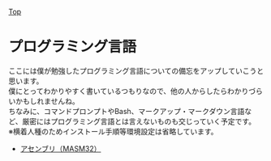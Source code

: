 [Top](../index.md)  

# プログラミング言語



ここには僕が勉強したプログラミング言語についての備忘をアップしていこうと思います。  
僕にとってわかりやすく書いているつもりなので、他の人からしたらわかりづらいかもしれませんね。  
ちなみに、コマンドプロンプトやBash、マークアップ・マークダウン言語など、厳密にはプログラミング言語とは言えないものも交じっていく予定です。  
※横着人種のためインストール手順等環境設定は省略しています。

+ [アセンブリ（MASM32）](languages/language_0001.md)